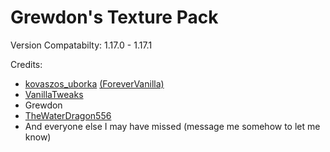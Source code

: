 # Grewdon's Texture Pack
Version Compatabilty: 1.17.0 - 1.17.1


Credits:
- [kovaszos_uborka](https://www.planetminecraft.com/member/kovaszos_uborka/) [(ForeverVanilla)](https://forevervanilla9.webnode.hu/)
- [VanillaTweaks](https://vanillatweaks.net/)
- Grewdon
- [TheWaterDragon556](https://www.youtube.com/channel/UCGehlB6360SpDFbwbj7hvIw)
- And everyone else I may have missed (message me somehow to let me know)

